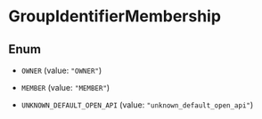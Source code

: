 

# GroupIdentifierMembership

## Enum


* `OWNER` (value: `"OWNER"`)

* `MEMBER` (value: `"MEMBER"`)

* `UNKNOWN_DEFAULT_OPEN_API` (value: `"unknown_default_open_api"`)



